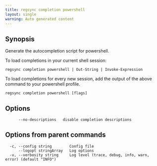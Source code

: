 ```yaml
---
title: regsync completion powershell
layout: single
warning: Auto generated content
---
```


## Synopsis

Generate the autocompletion script for powershell.

To load completions in your current shell session:

	regsync completion powershell | Out-String | Invoke-Expression

To load completions for every new session, add the output of the above command
to your powershell profile.

```shell
regsync completion powershell [flags]
```

## Options

```text
      --no-descriptions   disable completion descriptions
```

## Options from parent commands

```text
  -c, --config string        Config file
      --logopt stringArray   Log options
  -v, --verbosity string     Log level (trace, debug, info, warn, error) (default "INFO")
```
